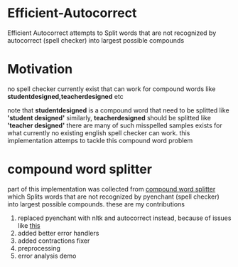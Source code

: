 # Efficient-Autocorrect
Efficient Autocorrect attempts to Split words that are not recognized by autocorrect (spell checker) into largest possible compounds

# Motivation 

no spell checker currently exist that can work for compound words like **studentdesigned,teacherdesigned** etc

note that **studentdesigned** is a compound word that need to be splitted like **'student designed'**
similarly,
**teacherdesigned** should be splitted like **'teacher designed'**
there are many of such misspelled samples exists for what currently no existing english spell checker can work. this implementation attemps to tackle this compound word problem

# compound word splitter

part of this implementation was collected from [compound word splitter ](https://github.com/TimKam/compound-word-splitter) which Splits words that are not recognized by pyenchant (spell checker) into largest possible compounds. these are my contributions
1. replaced pyenchant with nltk and autocorrect instead, because of issues like [this](https://github.com/chiphuyen/sotawhat/issues/7)
2. added better error handlers
3. added contractions fixer
4. preprocessing
5. error analysis demo

